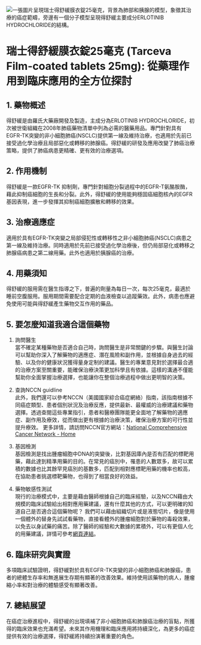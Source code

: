 ![一張圖片呈現瑞士得舒緩膜衣錠25毫克，背景為肺部和胰腺的模型，象徵其治療的癌症範疇，旁邊有一個分子模型呈現得舒緩主要成分ERLOTINIB HYDROCHLORIDE的結構。](https://i.imgur.com/yfrDYD4.jpeg)
# 瑞士得舒緩膜衣錠25毫克 (Tarceva Film-coated tablets 25mg): 從藥理作用到臨床應用的全方位探討

## 1. 藥物概述

得舒緩是由羅氏大藥廠開發及製造，主成分為ERLOTINIB HYDROCHLORIDE，初次被世衛組織在2008年肺癌藥物清單中列為必需的醫藥用品。專門針對具有EGFR-TK突變的非小細胞肺癌(NSCLC)提供第一線及維持治療，也適用於先前已接受過化學治療且局部惡化或轉移的肺腺癌。得舒緩的研發及應用改變了肺癌治療策略，提供了肺癌病患更精確、更有效的治療選項。

## 2. 作用機制

得舒緩是一款EGFR-TK 抑制劑，專門針對細胞分裂過程中的EGFR-T氨酪胺酶，藉此抑制癌細胞的生長和分裂。此外，得舒緩的使用能夠穩固癌細胞核內的EGFR基因表現，進一步發揮其抑制癌細胞擴散和轉移的效果。

## 3. 治療適應症

適用於具有EGFR-TK突變之局部侵犯性或轉移性之非小細胞肺癌(NSCLC)病患之第一線及維持治療。同時適用於先前已接受過化學治療後，但仍局部惡化或轉移之肺腺癌病患之第二線用藥。此外也適用於胰腺癌的治療。

## 4. 用藥須知

得舒緩的服用需在醫生指導之下，普遍的劑量為每日一次，每次25毫克，最適於睡前空腹服用。服用期間需要配合定期的血液檢查以追蹤藥效。此外，病患也應避免使用可能與得舒緩產生藥物交互作用的藥品。

## 5. 要怎麼知道我適合這個藥物 

1. 詢問醫生  
當不確定某種藥物是否適合自己時，詢問醫生是非常關鍵的步驟。與醫生討論可以幫助你深入了解藥物的適應症、潛在風險和副作用，並根據自身過去的經驗、以及你的健康狀況獲得量身定制的建議。醫生的專業意見對於選擇最合適的治療方案至關重要，能確保治療決策更加科學且有依據。這樣的溝通不僅能幫助你全面掌握治療選擇，也能讓你在整個治療過程中做出更明智的決策。 

2. 查詢NCCN guidline  
此外，我們還可以參考NCCN（美國國家綜合癌症網絡）指南，該指南根據不同癌症類型、患者個別狀況及治療反應，提供最新、最權威的治療建議和藥物選擇。透過查閱這些專業指引，患者和醫療團隊能更全面地了解藥物的適應症、副作用及療效，從而做出更有根據的治療決策，確保治療方案的可行性並提升療效。 
更多詳情，請訪問NCCN官方網站：[National Comprehensive Cancer Network - Home](https://www.nccn.org/)

3. 基因檢測  
基因檢測是找出腫瘤細胞中DNA的突變後，比對基因庫內是否有匹配的標靶用藥，藉此達到精準用藥的目的。在常見的癌別中，罹患的人數眾多，故可以累積的數據也比其餘罕見癌別的基數多，匹配到相對應標靶用藥的機率也較高，在協助患者挑選標靶藥物，也得到了相當良好的效益。 

4. 藥物敏感性測試  
現行的治療模式中，主要是藉由醫師根據自己的臨床經驗，以及NCCN藉由大規模的臨床試驗給出相對應用藥建議，還有什麼其他的方式，可以更明確的知道自己是否適合這個藥物呢？ 
我們可以藉由組織切片或是液態切片，像是使用一個體外的替身先試試看藥物，直接看體外的腫瘤細胞對於藥物的毒殺效果，以免去以身試藥的痛苦。除了醫師的經驗和大數據的累積外，可以有更個人化的用藥建議，詳情可參考[網頁連結](https://info.cancerfree.io/)。 

## 6. 臨床研究與實證

多項臨床試驗證明，得舒緩對於具有EGFR-TK突變的非小細胞肺癌和肺腺癌，患者的總體生存率和無進展生存期有顯著的改善效果。維持使用該藥物的病人，腫瘤縮小率和對治療的體驗感受有顯著改善。

## 7. 總結展望

在癌症治療進程中，得舒緩的出現填補了非小細胞肺癌和肺腺癌治療的盲點，所獲得的臨床效果也充滿希望。未來其作用機理和臨床應用將持續深化，為更多的癌症提供有效的治療選擇，得舒緩將持續扮演著重要的角色。

